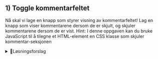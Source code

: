 ## 1) Toggle kommentarfeltet
Nå skal vi lage en knapp som styrer visning av kommentarfeltet! Lag en knapp som viser kommentarene dersom de er skjult, og skjuler kommentarene dersom de er vist.
Hint: I denne oppgaven kan du bruke JavaScript til å tilegne et HTML-element en CSS klasse som skjuler kommentar-seksjonen

<details>
<summary>🚨Løsningsforslag</summary>
Slik løser vi oppgaven:

Oppgaven kan løses på flere måter, en av disse er å benytte Javascript til å endre CSSen på kommentar-seksjonen.
I HMTL-filen din lager du en knapp som håndterer toggle:
```html
<button id="hide-button" type="button">Skjul</button>
```
I CSS-en legger vi til en klasse-selector som heter "hide", som skal skjule alle elementer i den klassen
```css
.comments.hide {
    display : none;
}
```
I JS-filen kan du legge inn en funksjon som lytter på endringer på knappen din "hide-button" i HTML-filen. Vi lager en funksjon som håndterer vise/skjule funksjonen ved å tilegne kommentar-seksjonen CSS klassen "hide":
```js
const toggleComments = () => {
      const commentSection = document.getElementsByClassName("comments").item(0);
      const hideButton = document.getElementById("hide-button");
      if (commentSection.classList.contains("hide")) {
          commentSection.classList.remove("hide");
          hideButton.innerText = "skjul";
      } else {
          commentSection.classList.add("hide");
          hideButton.innerText = "vis";
      }
  };
```
Funksjonen trigges ved å 1) bruke en event listener.
```js
document.getElementById("hde-button").addEventListener("click", toggleComments);
```
Eller 2) direkte i button-taggen sin "onclick" funksjon:

```html
 <button id="hide-button" type="button" onclick="(toggleComments)();">Skjul</button>
```
</details>